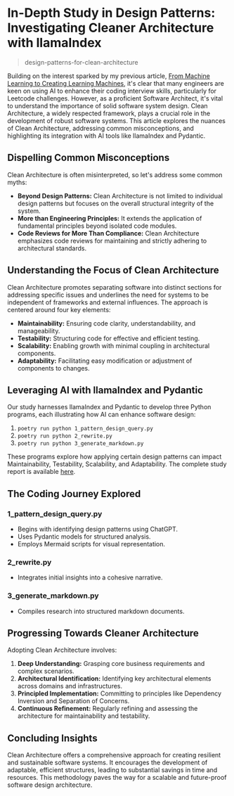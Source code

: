 # In-Depth Study in Design Patterns: Investigating Cleaner Architecture with llamaIndex
> design-patterns-for-clean-architecture

Building on the interest sparked by my previous article, [From Machine Learning to Creating Learning Machines](https://medium.com/@kevinchwong/from-machine-learning-to-learning-machine-483eaa4b2855), it's clear that many engineers are keen on using AI to enhance their coding interview skills, particularly for Leetcode challenges. However, as a proficient Software Architect, it's vital to understand the importance of solid software system design. Clean Architecture, a widely respected framework, plays a crucial role in the development of robust software systems. This article explores the nuances of Clean Architecture, addressing common misconceptions, and highlighting its integration with AI tools like llamaIndex and Pydantic.

## Dispelling Common Misconceptions
Clean Architecture is often misinterpreted, so let's address some common myths:

- **Beyond Design Patterns:** Clean Architecture is not limited to individual design patterns but focuses on the overall structural integrity of the system.
- **More than Engineering Principles:** It extends the application of fundamental principles beyond isolated code modules.
- **Code Reviews for More Than Compliance:** Clean Architecture emphasizes code reviews for maintaining and strictly adhering to architectural standards.

## Understanding the Focus of Clean Architecture
Clean Architecture promotes separating software into distinct sections for addressing specific issues and underlines the need for systems to be independent of frameworks and external influences. The approach is centered around four key elements:
  - **Maintainability:** Ensuring code clarity, understandability, and manageability.
  - **Testability:** Structuring code for effective and efficient testing.
  - **Scalability:** Enabling growth with minimal coupling in architectural components.
  - **Adaptability:** Facilitating easy modification or adjustment of components to changes.

## Leveraging AI with llamaIndex and Pydantic
Our study harnesses llamaIndex and Pydantic to develop three Python programs, each illustrating how AI can enhance software design:

1. `poetry run python 1_pattern_design_query.py`
2. `poetry run python 2_rewrite.py`
3. `poetry run python 3_generate_markdown.py`

These programs explore how applying certain design patterns can impact Maintainability, Testability, Scalability, and Adaptability. The complete study report is available [here](https://github.com/kevinchwong/design-patterns-for-clean-architecture/blob/main/md/toc.md).

## The Coding Journey Explored
### 1_pattern_design_query.py
- Begins with identifying design patterns using ChatGPT.
- Uses Pydantic models for structured analysis.
- Employs Mermaid scripts for visual representation.

### 2_rewrite.py
- Integrates initial insights into a cohesive narrative.

### 3_generate_markdown.py
- Compiles research into structured markdown documents.

## Progressing Towards Cleaner Architecture
Adopting Clean Architecture involves:

1. **Deep Understanding:** Grasping core business requirements and complex scenarios.
2. **Architectural Identification:** Identifying key architectural elements across domains and infrastructures.
3. **Principled Implementation:** Committing to principles like Dependency Inversion and Separation of Concerns.
4. **Continuous Refinement:** Regularly refining and assessing the architecture for maintainability and testability.

## Concluding Insights
Clean Architecture offers a comprehensive approach for creating resilient and sustainable software systems. It encourages the development of adaptable, efficient structures, leading to substantial savings in time and resources. This methodology paves the way for a scalable and future-proof software design architecture.
